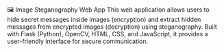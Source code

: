 🖼️ Image Steganography Web App
This web application allows users to hide secret messages inside images (encryption) and extract hidden messages from encrypted images (decryption) using steganography. Built with Flask (Python), OpenCV, HTML, CSS, and JavaScript, it provides a user-friendly interface for secure communication.
